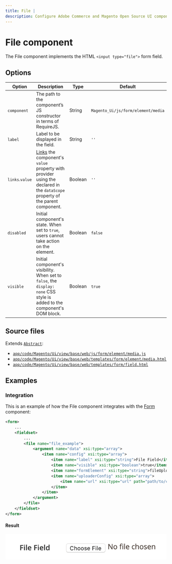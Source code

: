 ```yaml
---
title: File |
description: Configure Adobe Commerce and Magento Open Source UI components and integrate them with other components.
---
```


# File component

The File component implements the HTML `<input type="file">` form field.

## Options

| Option | Description | Type | Default |
| --- | --- | --- | --- |
| `component` | The path to the component’s JS constructor in terms of RequireJS. | String | `Magento_Ui/js/form/element/media` |
| `label` | Label to be displayed in the field. | String | `''` |
| `links`.`value` | [Links](../concepts/linking.md) the component's `value` property with provider using the declared in the `dataScope` property of the parent component. | Boolean | `''` |
| `disabled` | Initial component's state. When set to `true`, users cannot take action on the element. | Boolean | `false` |
| `visible` | Initial component's visibility. When set to `false`, the `display: none` CSS style is added to the component's DOM block. | Boolean | `true` |

## Source files

Extends [`Abstract`](https://github.com/magento/magento2/blob/2.4/app/code/Magento/Ui/view/base/web/js/form/element/abstract.js):

-  [`app/code/Magento/Ui/view/base/web/js/form/element/media.js`](https://github.com/magento/magento2/blob/2.4/app/code/Magento/Ui/view/base/web/js/form/element/media.js)
-  [`app/code/Magento/Ui/view/base/web/templates/form/element/media.html`](https://github.com/magento/magento2/blob/2.4/app/code/Magento/Ui/view/base/web/templates/form/element/media.html)
-  [`app/code/Magento/Ui/view/base/web/templates/form/field.html`](https://github.com/magento/magento2/blob/2.4/app/code/Magento/Ui/view/base/web/templates/form/field.html)

## Examples

### Integration

This is an example of how the File component integrates with the [Form](form.md) component:

```xml
<form>
    ...
    <fieldset>
        ...
        <file name="file_example">
            <argument name="data" xsi:type="array">
                <item name="config" xsi:type="array">
                    <item name="label" xsi:type="string">File Field</item>
                    <item name="visible" xsi:type="boolean">true</item>
                    <item name="formElement" xsi:type="string">fileUploader</item>
                    <item name="uploaderConfig" xsi:type="array">
                        <item name="url" xsi:type="url" path="path/to/controller"/>
                    </item>
                </item>
            </argument>
        </file>
    </fieldset>
</form>
```

#### Result

![File Component example](../../_images/ui-components/ui-file-result.png)
